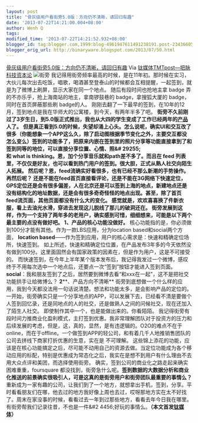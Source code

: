 ```yaml
---
layout: post
title: "骨灰级用户看街旁5.0版：方向仍不清晰，请回归有趣"
date: '2013-07-22T14:21:00.004+08:00'
author: Wenh Q
tags:
modified_time: '2013-07-22T14:21:52.932+08:00'
blogger_id: tag:blogger.com,1999:blog-4961947611491238191.post-234366059149098739
blogger_orig_url: http://binaryware.blogspot.com/2013/07/50.html
---
```

[
骨灰级用户看街旁5.0版：方向仍不清晰，请回归有趣](http://www.tmtpost.com/50493.html)
Via [钛媒体TMTpost—把脉科技资本论](http://www.tmtpost.com/)
![街旁](http://www.tmtpost.com/wp-content/uploads/2013/07/137441861418-560x301.jpg "街旁")
我记得用街旁频率最高的时候，是在11年初。那时候在实习，大伙儿每次出去吃饭，唱歌，喝酒甚至登泰山的时候都会互相提醒，一起签到，就是为了微博上刷屏，显示大家在同一个地点。
随后有段时间也抢地主拿 badge 弄的不亦乐乎，抢上海南站的地主，拿南锣鼓巷的 badge，拿搜狐大厦的 badge，同时在首页屏蔽那些刷 badge的人。
刚刚去翻了一下最早的签到，在10年的12月，签到地点是我在华师大的公寓楼，到今天，有两年半多了吧。
**街旁不久前刚过了3岁生日，到5.0版正式推出，我也从大四的学生变成了工作已经两年的[产品](http://www.tmtpost.com/tag/%E4%BA%A7%E5%93%81 "查看 产品 中的全部文章")人了。**
**但是真正看到5.0的时候，失望却涌上心头。**怎么说呢，确实UI和交互改了很多（你能想象一个APP这么久，除了启动图根据季节变化之外，主要交互都没怎么变么）签到的功能多了，把原来内嵌在签到里的照片分享等功能直接拿到了和签到同等的地位，可以直接分享位置、心情、照&#
29255;和 what is thinking。恩，加个分享音乐就和path差不多了。而且在 feed 列表里，不仅仅是好友，也可以看到热门用户的签到。很大胆，正式从熟人社交向陌生人拓展。
然后呢？恩，feed流确实好看很多，也有已经不那么新潮的手势操作。
再然后呢？
还是不能在feed首页直接看评论，还是不能在3G网络下快速定位，GPS定位还是会有很多偏差，人在北京还是可以签到上海的地点，新建地点还是没有结构化的地址数据，还是会有很多奇奇怪怪的地点出现。甚至，除了首页feed流页面，其他页面都没有什么大的变化。
感觉就是，欢欢喜喜换了件新衣服，看上去油光水滑，穿进去发现这儿脱线了那儿的破洞还在。
街旁发展到这样，作为一个支持了两年多的老用户，确实感到可惜，细细想来，可能是以下两个最主要的点没有做好吧。
**1****、产品的核心功能没做好。**
核心功能指的是，你必须做到100分才能有其他。作为一款LBS应用，分为location based和social两个方面，
**location
based**——作为签到应用，用户的核心需求是：快速和精确定位场所，快速签到。
如上所述，快速和精确定位位置，在产品发布3年多的今天依然没有做到100分。这里面固然会有国家政策的因素在，但是作为用户，这是不可接受的。
而快速签到，在今年上半年某个版本发布后，我记得我发过一个微博，感叹终于不用每次选中一个地点后，还要点一次“签到”按钮才能进入签到页面。
**social**：我和朋友签到了之后，居然要到微博去看“和xxx在一起”，这不是把社交功能拱手让给微博么？
**2****、产品方向不清晰**
街旁到底想做一个什么样的应用，我到今天都没法用一句话说清楚。想法和功能太多，是会影响产品的定位的。
一开始，街旁确实只是一个分享地点的APP，可以发展下去，已经看不清是要做个人签到回忆录，还是同地点的人的社交，还是做熟人之间的问候社交，现在还加入了陌生人社交。
即使制作其中一个，也是能做出来的。你看陌陌。
我记得街旁有段时间力推商业化盈利模式，主打签到优惠。我非常理解团队对于投资方的压力和后续发展的考虑，但是，这，真的，显然，是有违逻辑的。O2O的难点不在于online，而在于offline。一个做签到APP的轻公司，和有着几千人地推销售团队的公司去拼线下商家打折优惠的生意，实在是
不可理解。
这些锦上添花的功能，应该是在核心功能搞定之后，尽可能不动用自己的资源去做。当定位功能成为各个移动应用的标配，特别是优惠成为常态化之后，我实在是想不到用户有什么理由不去用大众点评和美团，而选择使用街旁。
确实，签到公司的商业化之路走起来确实困难重重，foursquare 都没找到，街旁急什么呢。**签到数据的大数据分析和商业化推送的前景确实很吸引人，可是这真的是街旁用户和街旁团队最重要的事情么？**
重新成为一家有趣的公司，让我们到了一个地方，就想拿出手机，签到，分享。平时看看朋友们在哪，他去过的地方我好像上周也去过，哎呀那地方实在太不好找了。周末在家没事的时候，看看过去一年到过那些地方，看看去年今日我在哪里。有街旁帮我们记录往昔，不也是一件&#2
4456;好玩的事情么。**（本文首发[钛媒体](http://www.tmtpost.com/ "钛媒体")）**
